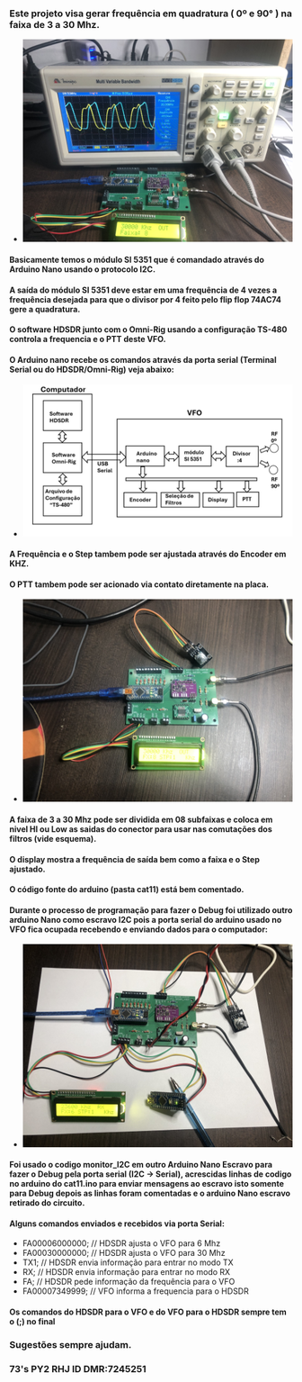 ### Este projeto visa gerar frequência em quadratura ( 0º e 90° ) na faixa de 3 a 30 Mhz.
- ![alt text](https://github.com/rubenshubnerjunior/VFO_SI5351_Nano_4X/blob/main/Fotos/VFO_5351_4X.jpg)
#### Basicamente temos o módulo SI 5351 que é comandado através do Arduino Nano usando o protocolo I2C.
#### A saída do módulo SI 5351 deve estar em uma frequência de 4 vezes a frequência desejada para que o divisor por 4 feito pelo flip flop 74AC74 gere a quadratura.
#### O software HDSDR junto com o Omni-Rig usando a configuração TS-480 controla a frequencia e o PTT deste VFO.
#### O Arduino nano recebe os comandos através da porta serial (Terminal Serial ou do HDSDR/Omni-Rig) veja abaixo:
- ![alt text](https://github.com/rubenshubnerjunior/VFO_SI5351_Nano_4X/blob/main/Diagramas/diagrama_vfo.jpg)
#### A Frequência e o Step tambem pode ser ajustada através do Encoder em KHZ.
#### O PTT tambem pode ser acionado via contato diretamente na placa.
- ![alt text](https://github.com/rubenshubnerjunior/VFO_SI5351_Nano_4X/blob/main/Fotos/VFO_Encoder.jpg)
#### A faixa de 3 a 30 Mhz pode ser dividida em 08 subfaixas e coloca em nivel HI ou Low as saidas do conector para usar nas comutações dos filtros (vide esquema).
#### O display mostra a frequência de saída bem como a faixa e o Step ajustado.
#### O código fonte do arduino (pasta cat11) está bem comentado.
#### Durante o processo de programação para fazer o Debug foi utilizado outro arduino Nano como escravo I2C pois a porta serial do arduino usado no VFO fica ocupada recebendo e enviando dados para o computador:
-  ![alt text](https://github.com/rubenshubnerjunior/VFO_SI5351_Nano_4X/blob/main/Fotos/nano_debug.jpg)
#### Foi usado o codigo monitor_I2C em outro Arduino Nano Escravo para fazer o Debug pela porta serial (I2C -> Serial), acrescidas linhas de codigo no arduino do cat11.ino para enviar mensagens ao escravo isto somente para Debug depois as linhas foram comentadas e o arduino Nano escravo retirado do circuito.

#### Alguns comandos enviados e recebidos via porta Serial:
- FA00006000000; // HDSDR ajusta o VFO para 6 Mhz
- FA00030000000;  // HDSDR ajusta o VFO para 30 Mhz
- TX1;  // HDSDR envia informação para entrar no modo TX
- RX;   // HDSDR  envia informação para entrar no modo RX
- FA;   // HDSDR pede informação da frequência para o VFO
- FA00007349999; // VFO informa a frequencia para o HDSDR
#### Os comandos do HDSDR para o VFO e do VFO para o HDSDR sempre tem o (;) no final
  
  




### Sugestões sempre ajudam.

### 73's  PY2 RHJ     ID DMR:7245251

